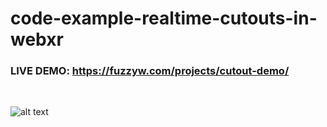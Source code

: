 # code-example-realtime-cutouts-in-webxr

### LIVE DEMO: https://fuzzyw.com/projects/cutout-demo/

<br />

![alt text](https://github.com/FuzzyWobble/code-example-realtime-cutouts-in-webxr/blob/main/assets/screencapture/screen.jpg)

 
